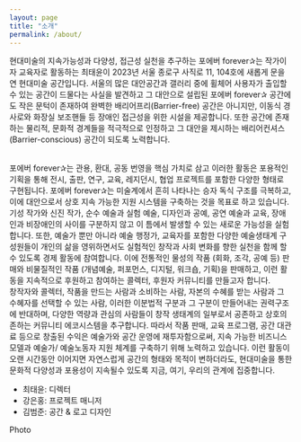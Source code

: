 ```yaml
---
layout: page
title: "소개"
permalink: /about/
---
```

현대미술의 지속가능성과 다양성, 접근성 실천을 추구하는 포에버 forever✰는 작가이자 교육자로 활동하는 최태윤이 2023년 서울 종로구 사직로 11, 104호에 새롭게 문을 연 현대미술 공간입니다. 서울의 많은 대안공간과 갤러리 중에 휠체어 사용자가 출입할 수 있는 공간이 드물다는 사실을 발견하고 그 대안으로 설립된 포에버 forever✰ 공간에도 작은 문턱이 존재하여 완벽한 배리어프리(Barrier-free) 공간은 아니지만, 이동식 경사로와 화장실 보조핸들 등 장애인 접근성을 위한 시설을 제공합니다. 또한 공간에 존재하는 물리적, 문화적 경계들을 적극적으로 인정하고 그 대안을 제시하는 배리어컨셔스(Barrier-conscious) 공간이 되도록 노력합니다.

<br>
포에버 forever✰는 관용, 환대, 공동 번영을 핵심 가치로 삼고 이러한 활동은 포용적인 기획을 통해 전시, 출판, 연구, 교육, 레지던시, 협업 프로젝트를 포함한 다양한 형태로 구현됩니다. 포에버 forever✰는 미술계에서 흔히 나타나는 승자 독식 구조를 극복하고, 이에 대안으로서 상호 지속 가능한 지원 시스템을 구축하는 것을 목표로 하고 있습니다. 기성 작가와 신진 작가, 순수 예술과 실험 예술, 디자인과 공예, 공연 예술과 교육, 장애인과 비장애인의 사이를 구분하지 않고 이 틈에서 발생할 수 있는 새로운 가능성을 실험합니다. 또한, 예술가 뿐만 아니라 예술 행정가, 교육자를 포함한 다양한 예술생태계 구성원들이 개인의 삶을 영위하면서도 실험적인  창작과 사회 변화를 향한 실천을 함께 할 수 있도록 경제 활동에 참여합니다. 이에 전통적인 물성의 작품 (회화, 조각, 공예 등) 판매와 비물질적인 작품 (개념예술, 퍼포먼스, 디지털, 워크숍, 기획)을 판매하고, 이런 활동을 지속적으로 후원하고 참여하는 콜렉터, 후원자 커뮤니티를 만들고자 합니다.

<br>
 창작자와 콜렉터,  작품을 만드는 사람과 소비하는 사람, 자본의 수혜를 받는 사람과 그 수혜자를 선택할 수 있는 사람, 이러한 이분법적 구분과 그 구분이 만들어내는 권력구조에 반대하며, 다양한 역량과 관심의 사람들이 창작 생태계의 일부로서 공존하고 상호의존하는 커뮤니티 에코시스템을 추구합니다. 따라서 작품 판매, 교육 프로그램, 공간 대관료 등으로 창출된 수익은 예술가와 공간 운영에 재투자함으로써, 지속 가능한 비즈니스 모델과 예술가/ 예술노동자 지원 체계를 구축하기 위해 노력하고 있습니다. 이런 활동이 오랜 시간동안 이어지면 자연스럽게 공간의 형태와 목적이 변하더라도, 현대미술을 통한 문화적 다양성과 포용성이 지속될수 있도록 지금, 여기, 우리의 관계에 집중합니다.  

<br>

- 최태윤: 디렉터 
- 강은홍: 프로젝트 매니저
- 김범준: 공간 & 로고 디자인 
 
Photo